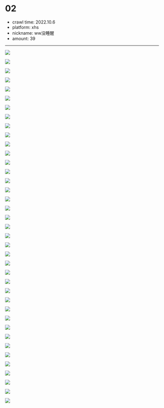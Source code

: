 # 02

- crawl time: 2022.10.6
- platform: xhs
- nickname: ww没睡醒
- amount: 39
---

![](02/1665018433407.jpg)

![](02/1665018433408.jpg)

![](02/1665018433409.jpg)

![](02/1665018433418.jpg)

![](02/1665018433419.jpg)

![](02/1665018433426.jpg)

![](02/1665018433429.jpg)

![](02/1665018433447.jpg)

![](02/1665018433449.jpg)

![](02/1665018433450.jpg)

![](02/1665018433479.jpg)

![](02/1665018433482.jpg)

![](02/1665018433483.jpg)

![](02/1665018433487.jpg)

![](02/1665018433491.jpg)

![](02/1665018433492.jpg)

![](02/1665018433502.jpg)

![](02/1665018433503.jpg)

![](02/1665018433506.jpg)

![](02/1665018433522.jpg)

![](02/1665018433523.jpg)

![](02/1665018433524.jpg)

![](02/1665018433527.jpg)

![](02/1665018433528.jpg)

![](02/1665018433533.jpg)

![](02/1665018433535.jpg)

![](02/1665018433536.jpg)

![](02/1665018433539.jpg)

![](02/1665018433551.jpg)

![](02/1665018433553.jpg)

![](02/1665018433563.jpg)

![](02/1665018433567.jpg)

![](02/1665018433578.jpg)

![](02/1665018433592.jpg)

![](02/1665018433603.jpg)

![](02/1665018433605.jpg)

![](02/1665018433619.jpg)

![](02/1665018433640.jpg)

![](02/1665018433654.jpg)
